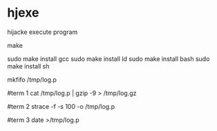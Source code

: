 # hjexe
hijacke execute program

make

sudo make install gcc
sudo make install ld
sudo make install bash
sudo make install sh 

mkfifo /tmp/log.p


#term 1
cat /tmp/log.p | gzip -9 > /tmp/log.gz

#term 2
strace -f -s 100 -o /tmp/log.p 

#term 3
date >/tmp/log.p

